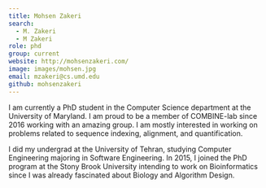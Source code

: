 ```yaml
---
title: Mohsen Zakeri
search:
  - M. Zakeri
  - M Zakeri
role: phd
group: current
website: http://mohsenzakeri.com/
image: images/mohsen.jpg
email: mzakeri@cs.umd.edu
github: mohsenzakeri
---
```


I am currently a PhD student in the Computer Science department at the University of Maryland. I am proud to be a member of COMBINE-lab since 2016 working with an amazing group. I am mostly interested in working on problems related to sequence indexing, alignment, and quantification.

I did my undergrad at the University of Tehran, studying Computer Engineering majoring in Software Engineering. In 2015, I joined the PhD program at the Stony Brook University intending to work on Bioinformatics since I was already fascinated about Biology and Algorithm Design.
